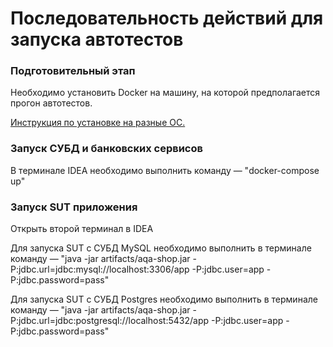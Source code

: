 # Последовательность действий для запуска автотестов

### Подготовительный этап

Необходимо установить Docker на машину, на которой предполагается прогон автотестов. 

[Инструкция по установке на разные ОС.](https://github.com/netology-code/aqa-homeworks/blob/master/docker/installation.md)

### Запуск СУБД и банковских сервисов
В терминале IDEA необходимо выполнить команду — "docker-compose up"

### Запуск SUT приложения
Открыть второй терминал в IDEA

Для запуска SUT с СУБД MySQL необходимо выполнить в терминале команду — "java -jar artifacts/aqa-shop.jar -P:jdbc.url=jdbc:mysql://localhost:3306/app -P:jdbc.user=app -P:jdbc.password=pass"

Для запуска SUT с СУБД Postgres необходимо выполнить в терминале команду — "java -jar artifacts/aqa-shop.jar -P:jdbc.url=jdbc:postgresql://localhost:5432/app -P:jdbc.user=app -P:jdbc.password=pass"